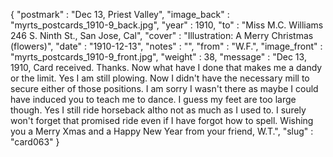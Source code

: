 {
  "postmark" : "Dec 13, Priest Valley",
  "image_back" : "myrts_postcards_1910-9_back.jpg",
  "year" : 1910,
  "to" : "Miss M.C. Williams<br> 246 S. Ninth St., San Jose, Cal",
  "cover" : "Illustration: A Merry Christmas (flowers)",
  "date" : "1910-12-13",
  "notes" : "",
  "from" : "W.F.",
  "image_front" : "myrts_postcards_1910-9_front.jpg",
  "weight" : 38,
  "message" : "Dec 13, 1910, Card received. Thanks. Now what have I done that makes me a dandy or the limit. Yes I am still plowing. Now I didn't have the necessary mill to secure either of those positions. I am sorry I wasn't there as maybe I could have induced you to teach me to dance. I guess my feet are too large though. Yes I still ride horseback altho not as much as I used to. I surely won't forget that promised ride even if I have forgot how to spell. Wishing you a Merry Xmas and a Happy New Year from your friend, W.T.",
  "slug" : "card063"
}
